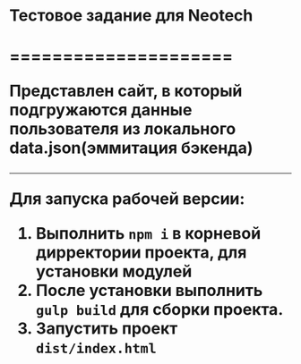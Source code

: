 <h1>Тестовое задание для Neotech<h1>
=====================

Представлен сайт, в который подгружаются данные пользователя из локального data.json(эммитация бэкенда)
***

Для запуска рабочей версии:
1) Выполнить `npm i` в корневой дирректории проекта, для установки модулей
2) После установки выполнить `gulp build` для сборки проекта.
3) Запустить проект `dist/index.html`